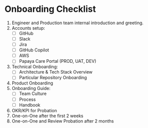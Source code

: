 # Onboarding Checklist

1. Engineer and Production team internal introduction and greeting.
2. Accounts setup:
    - [ ] GitHub  
    - [ ] Slack
    - [ ] Jira
    - [ ] GitHub Copilot
    - [ ] AWS
    - [ ] Papaya Care Portal (PROD, UAT, DEV)
3. Technical Onboarding:
    - [ ] Architecture & Tech Stack Overview
    - [ ] Particular Repository Onboarding
4. Product Onboarding
5. Onboarding Guide:
    - [ ] Team Culture
    - [ ] Process
    - [ ] Handbook
6. OKR/KPI for Probation
7. One-on-One after the first 2 weeks
8. One-on-One and Review Probation after 2 months
